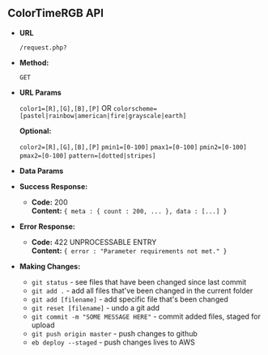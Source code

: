 **ColorTimeRGB API**
----

* **URL**

  ``/request.php?``

* **Method:**

  `GET`
  
*  **URL Params**
 
   `color1=[R],[G],[B],[P]` OR `colorscheme=[pastel|rainbow|american|fire|grayscale|earth]`

   **Optional:**
 
    `color2=[R],[G],[B],[P]`
    `pmin1=[0-100]`
    `pmax1=[0-100]`
    `pmin2=[0-100]`
    `pmax2=[0-100]`
    `pattern=[dotted|stripes]`

* **Data Params**

* **Success Response:**

  * **Code:** 200 <br />
    **Content:** `{ meta : { count : 200, ... }, data : [...] }`
 
* **Error Response:**

  * **Code:** 422 UNPROCESSABLE ENTRY <br />
    **Content:** `{ error : "Parameter requirements not met." }`
    
* **Making Changes:**

  * `git status` - see files that have been changed since last commit
  * `git add .` - add all files that've been changed in the current folder
  * `git add [filename]` - add specific file that's been changed
  * `git reset [filename]` - undo a git add
  * `git commit -m "SOME MESSAGE HERE"` - commit added files, staged for upload
  * `git push origin master` - push changes to github
  * `eb deploy --staged` - push changes lives to AWS